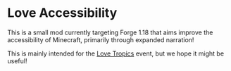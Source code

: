 # Love Accessibility
This is a small mod currently targeting Forge 1.18 that aims improve the accessibility of Minecraft, primarily through expanded narration!

This is mainly intended for the [Love Tropics](https://lovetropics.org) event, but we hope it might be useful!
